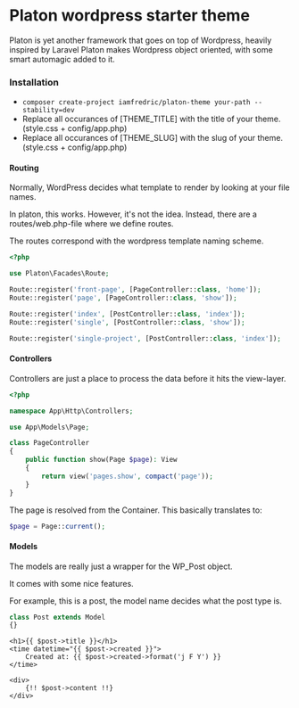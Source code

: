 # Platon wordpress starter theme

Platon is yet another framework that goes on top of Wordpress, heavily inspired by Laravel
Platon makes Wordpress object oriented, with some smart automagic added to it.

### Installation

- ```composer create-project iamfredric/platon-theme your-path --stability=dev```
- Replace all occurances of [THEME_TITLE] with the title of your theme. (style.css + config/app.php)
- Replace all occurances of [THEME_SLUG] with the slug of your theme. (style.css + config/app.php)

#### Routing
Normally, WordPress decides what template to render by looking at your file names.

In platon, this works. However, it's not the idea. Instead, there are a routes/web.php-file where we define routes.

The routes correspond with the wordpress template naming scheme.

```php
<?php

use Platon\Facades\Route;

Route::register('front-page', [PageController::class, 'home']);
Route::register('page', [PageController::class, 'show']);

Route::register('index', [PostController::class, 'index']);
Route::register('single', [PostController::class, 'show']);

Route::register('single-project', [PostController::class, 'index']);
```

#### Controllers
Controllers are just a place to process the data before it hits the view-layer.

```php
<?php

namespace App\Http\Controllers;

use App\Models\Page;

class PageController 
{
    public function show(Page $page): View
    {
        return view('pages.show', compact('page'));
    }
}
```

The page is resolved from the Container.
This basically translates to:
```php 
$page = Page::current();
``` 

#### Models
The models are really just a wrapper for the WP_Post object.

It comes with some nice features.

For example, this is a post, the model name decides what the post type is.

```php
class Post extends Model 
{}
```

```blade
<h1>{{ $post->title }}</h1>
<time datetime="{{ $post->created }}">
    Created at: {{ $post->created->format('j F Y') }}
</time>    

<div>
    {!! $post->content !!}
</div>   
```
